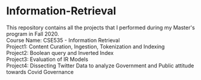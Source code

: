 # Information-Retrieval
This repository contains all the projects that I performed during my Master's program in Fall 2020.<br />
Course Name: CSE535 - Information Retrieval <br />
Project1: Content Curation, Ingestion, Tokenization and Indexing <br />
Project2: Boolean query and Inverted Index <br />
Project3: Evaluation of IR Models <br />
Project4: Dissecting Twitter Data to analyze Government and Public attitude towards Covid Governance
